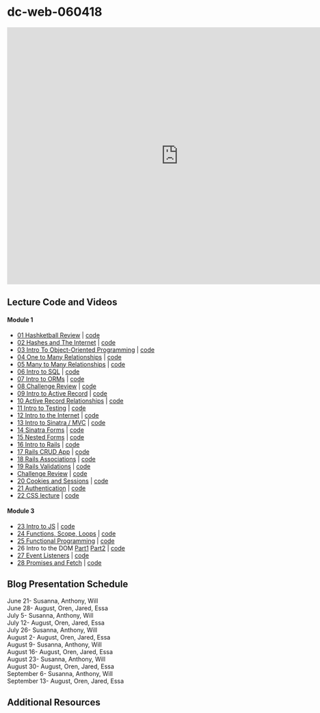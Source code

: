 # dc-web-060418

<iframe src="https://calendar.google.com/calendar/embed?src=flatironschool.com_10dkckhpnpcenkhvlo07c64amc%40group.calendar.google.com&ctz=America%2FNew_York" style="border: 0" width="800" height="600" frameborder="0" scrolling="no"></iframe>

## Lecture Code and Videos

#### Module 1

* [01 Hashketball Review](https://youtu.be/bTPHWP71jWw) | [code](https://github.com/learn-co-students/dc-web-060418/tree/master/01-hashketball-review)
* [02 Hashes and The Internet](https://youtu.be/d-flj4NOoT0) | [code](https://github.com/learn-co-students/dc-web-060418/tree/master/02-apis-and-the-internet)
* [03 Intro To Object-Oriented Programming](https://youtu.be/EyI4UiTFfSU) | [code](https://github.com/learn-co-students/dc-web-060418/tree/master/03-object-oriented-programming)
* [04 One to Many Relationships](https://youtu.be/b6DNzlK9zrI) | [code](https://github.com/learn-co-students/dc-web-060418/tree/master/04-one-to-many)
* [05 Many to Many Relationships](https://youtu.be/EhuRPZRdCrY) | [code](https://github.com/learn-co-students/dc-web-060418/tree/master/05-many-to-many)
* [06 Intro to SQL](https://youtu.be/wWeS10y_bAQ) | [code](https://github.com/learn-co-students/dc-web-060418/tree/master/06-intro-to-sql)
* [07 Intro to ORMs](https://youtu.be/hxu56pixNvI) | [code](https://github.com/learn-co-students/dc-web-060418/tree/master/07-intro-to-orms)
* [08 Challenge Review]() | [code](https://github.com/learn-co-students/mod1-code-review-boating-school-dc-web-060418/tree/master)
* [09 Intro to Active Record](https://youtu.be/UtmY8tHHeUE) | [code](https://github.com/learn-co-students/dc-web-060418/tree/master/09-intro-to-active-record)
* [10 Active Record Relationships](https://youtu.be/579qarYG6xo) | [code](https://github.com/learn-co-students/dc-web-060418/tree/master/10-active-record-associations)
* [11 Intro to Testing](https://youtu.be/hwyYp5bttNU) | [code](https://github.com/learn-co-students/dc-web-060418/tree/master/11-intro-to-testing)
* [12 Intro to the Internet](https://youtu.be/FgHdFFu9G48) | [code](https://github.com/learn-co-students/dc-web-060418/tree/master/12-intro-to-the-internet)
* [13 Intro to Sinatra / MVC](https://youtu.be/IoxfscqLak4) | [code](https://github.com/learn-co-students/dc-web-060418/tree/master/13-intro-to-sinatra)
* [14 Sinatra Forms](https://youtu.be/FMcZTndKM5g) | [code](https://github.com/learn-co-students/dc-web-060418/tree/master/14-sinatra-forms)
* [15 Nested Forms](https://youtu.be/gzlawNql7qQ) | [code](https://github.com/learn-co-students/dc-web-060418/tree/master/15-nested-forms)
* [16 Intro to Rails](https://youtu.be/O5tgJkJO4MQ) | [code](https://github.com/learn-co-students/dc-web-060418/tree/master/16-intro-to-rails)
* [17 Rails CRUD App](https://youtu.be/1u0x5Tn__Mc) | [code](https://github.com/learn-co-students/dc-web-060418/tree/master/17-rails-crud)
* [18 Rails Associations](https://youtu.be/IHpys8lw9bY) | [code](https://github.com/learn-co-students/dc-web-060418/tree/master/18-rails-associations)
* [19 Rails Validations](https://youtu.be/Ud0xAgXRWV0) | [code](https://github.com/learn-co-students/dc-web-060418/tree/master/19-rails-validations)
* [Challenge Review]() | [code](https://github.com/learn-co-students/dc-web-060418/tree/master/mod2-code-review-pao)
* [20 Cookies and Sessions](https://youtu.be/e7y3_cGJbJE) | [code](https://github.com/learn-co-students/dc-web-060418/tree/master/20-sessions-and-cookies)
* [21 Authentication](https://youtu.be/N2Kax-FNt0Y) | [code](https://github.com/learn-co-students/dc-web-060418/tree/master/21-auth)
* [22 CSS lecture](https://youtu.be/KYsgElyRHyw) | [code](https://github.com/learn-co-students/dc-web-060418/tree/master/mod2-css-lecture)

#### Module 3
* [23 Intro to JS](https://youtu.be/_5RESqbLTkk) | [code](https://github.com/learn-co-students/dc-web-060418/tree/master/23-intro-to-js)
* [24 Functions, Scope, Loops](https://youtu.be/IWaQ_teU83M) | [code](https://github.com/learn-co-students/dc-web-060418/tree/master/24-function-scope-loops)
* [25 Functional Programming](https://youtu.be/rtyLigEZthU) | [code](https://github.com/learn-co-students/dc-web-060418/tree/master/25-functional-programming)
* 26 Intro to the DOM [Part1](https://youtu.be/71EcsCBjGew) [Part2](https://youtu.be/1YlTKtVFjgU) | [code](https://github.com/learn-co-students/dc-web-060418/tree/master/26-intro-to-dom)
* [27 Event Listeners](https://youtu.be/rA8Namxteyo) | [code](https://github.com/learn-co-students/dc-web-060418/tree/master/27-event-listeners)
* [28 Promises and Fetch](https://youtu.be/aVNzq8u0F0E) | [code](https://github.com/learn-co-students/dc-web-060418/tree/master/28-promises-fetch)

## Blog Presentation Schedule

June 21- Susanna, Anthony, Will <br>
June 28- August, Oren, Jared, Essa <br>
July 5- Susanna, Anthony, Will <br>
July 12- August, Oren, Jared, Essa <br>
July 26- Susanna, Anthony, Will <br>
August 2- August, Oren, Jared, Essa <br>
August 9- Susanna, Anthony, Will <br>
August 16- August, Oren, Jared, Essa <br>
August 23- Susanna, Anthony, Will <br>
August 30- August, Oren, Jared, Essa <br>
September 6- Susanna, Anthony, Will <br>
September 13- August, Oren, Jared, Essa <br>

## Additional Resources
